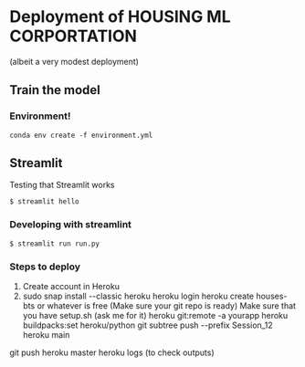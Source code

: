 # Deployment of HOUSING ML CORPORTATION

(albeit a very modest deployment)

## Train the model

### Environment!
`conda env create -f environment.yml
`

## Streamlit

Testing that Streamlit works

`$ streamlit hello`

### Developing with streamlint
`$ streamlit run run.py
`    

### Steps to deploy
1. Create account in Heroku
2. sudo snap install --classic heroku
heroku login
heroku create houses-bts or whatever is free
(Make sure your git repo is ready)
Make sure that you have setup.sh (ask me for it)
heroku git:remote -a yourapp
heroku buildpacks:set heroku/python
git subtree push --prefix Session_12 heroku main

git push heroku master
heroku logs (to check outputs)